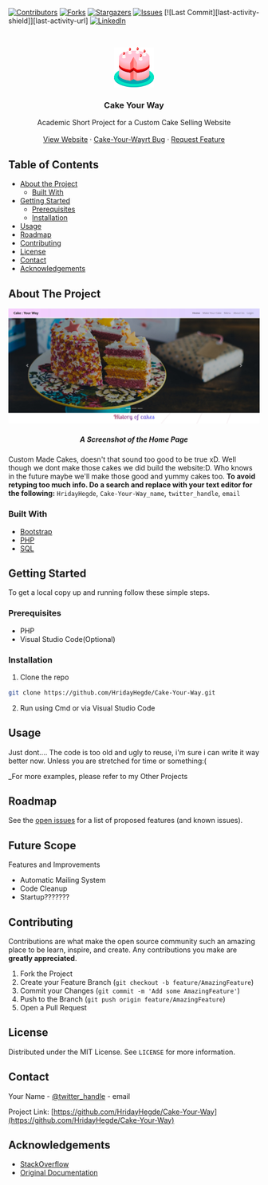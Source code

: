 
<!-- PROJECT SHIELDS -->

[![Contributors][contributors-shield]][contributors-url]
[![Forks][forks-shield]][forks-url]
[![Stargazers][stars-shield]][stars-url]
[![Issues][issues-shield]][issues-url]
[![Last Commit][last-activity-shield]][last-activity-url] 
[![LinkedIn][linkedin-shield]][linkedin-url]



<!-- PROJECT LOGO -->
<br />
<p align="center">
  <a href="https://github.com/HridayHegde/Cake-Your-Way">
    <img src="ReadmeAssets/logo.svg" alt="Logo" width="80" height="80">
  </a>

  <h3 align="center">Cake Your Way</h3>

  <p align="center">
    Academic Short Project for a Custom Cake Selling Website
    <!-- <br />
    <a href="https://github.com/HridayHegde/Cake-Your-Way"><strong>Explore the docs »</strong></a> -->
    <br />
    <br />
    <a href="https://github.com/HridayHegde/Cake-Your-Way">View Website</a>
    ·
    <a href="https://github.com/HridayHegde/Cake-Your-Way/issues">Cake-Your-Wayrt Bug</a>
    ·
    <a href="https://github.com/HridayHegde/Cake-Your-Way/issues">Request Feature</a>
  </p>
</p>



<!-- TABLE OF CONTENTS -->
## Table of Contents

* [About the Project](#about-the-project)
  * [Built With](#built-with)
* [Getting Started](#getting-started)
  * [Prerequisites](#prerequisites)
  * [Installation](#installation)
* [Usage](#usage)
* [Roadmap](#roadmap)
* [Contributing](#contributing)
* [License](#license)
* [Contact](#contact)
* [Acknowledgements](#acknowledgements)



<!-- ABOUT THE PROJECT -->
## About The Project

[![Product Name Screen Shot][product-screenshot]](https://github.com/HridayHegde/Cake-Your-Way)
<h5 align="center">A Screenshot of the Home Page</h5>
  <p align="center">

Custom Made Cakes, doesn't that sound too good to be true xD. Well though we dont make those cakes we did build the website:D. Who knows in the future maybe we'll make those good and yummy cakes too.
**To avoid retyping too much info. Do a search and replace with your text editor for the following:**
`HridayHegde`, `Cake-Your-Way_name`, `twitter_handle`, `email`


### Built With

* [Bootstrap](https://getbootstrap.com/)
* [PHP](https://www.php.net/)
* [SQL](https://en.wikipedia.org/wiki/SQL)



<!-- GETTING STARTED -->
## Getting Started

To get a local copy up and running follow these simple steps.

### Prerequisites

* PHP
* Visual Studio Code(Optional)

### Installation

1. Clone the repo
```sh
git clone https://github.com/HridayHegde/Cake-Your-Way.git
```
2. Run using Cmd or via Visual Studio Code



<!-- USAGE EXAMPLES -->
## Usage

Just dont.... The code is too old and ugly to reuse, i'm sure i can write it way better now. Unless you are stretched for time or something:( 

_For more examples, please refer to my Other Projects



<!-- ROADMAP -->
## Roadmap

See the [open issues](https://github.com/HridayHegde/Cake-Your-Way/issues) for a list of proposed features (and known issues).


## Future Scope
Features and Improvements
* Automatic Mailing System
* Code Cleanup
* Startup???????

<!-- CONTRIBUTING -->
## Contributing

Contributions are what make the open source community such an amazing place to be learn, inspire, and create. Any contributions you make are **greatly appreciated**.

1. Fork the Project
2. Create your Feature Branch (`git checkout -b feature/AmazingFeature`)
3. Commit your Changes (`git commit -m 'Add some AmazingFeature'`)
4. Push to the Branch (`git push origin feature/AmazingFeature`)
5. Open a Pull Request



<!-- LICENSE -->
## License

Distributed under the MIT License. See `LICENSE` for more information.



<!-- CONTACT -->
## Contact

Your Name - [@twitter_handle](https://twitter.com/HegdeHriday) - email

Project Link: [https://github.com/HridayHegde/Cake-Your-Way](https://github.com/HridayHegde/Cake-Your-Way)



<!-- ACKNOWLEDGEMENTS -->
## Acknowledgements

* [StackOverflow](https://stackoverflow.com/) 
* [Original Documentation](https://www.php.net/manual/en/)





<!-- MARKDOWN LINKS & IMAGES -->

[contributors-shield]: https://img.shields.io/github/contributors/HridayHegde/Cake-Your-Way.svg?style=flat-square
[contributors-url]: https://github.com/HridayHegde/Cake-Your-Way/graphs/contributors
[forks-shield]: https://img.shields.io/github/forks/HridayHegde/Cake-Your-Way.svg?style=flat-square
[forks-url]: https://github.com/HridayHegde/Cake-Your-Way/network/members
[stars-shield]: https://img.shields.io/github/stars/HridayHegde/Cake-Your-Way.svg?style=flat-square
[stars-url]: https://github.com/HridayHegde/Cake-Your-Way/stargazers
[issues-shield]: https://img.shields.io/github/issues/HridayHegde/Cake-Your-Way.svg?style=flat-square
[issues-url]: https://github.com/HridayHegde/Cake-Your-Way/issues
[license-shield]: https://img.shields.io/github/license/HridayHegde/Cake-Your-Way.svg?style=flat-square
[license-url]: https://github.com/HridayHegde/Cake-Your-Way/blob/master/LICENSE.txt
[linkedin-shield]: https://img.shields.io/badge/-LinkedIn-black.svg?style=flat-square&logo=linkedin&colorB=555
[linkedin-url]: https://www.linkedin.com/in/reubence/
[product-screenshot]: ReadmeAssets/project_ss.jpg
